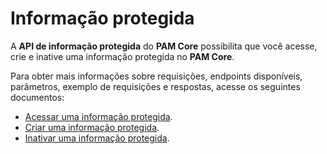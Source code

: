 # Informação protegida

A **API de informação protegida** do **PAM Core** possibilita que você acesse, crie e inative uma informação protegida no **PAM Core**.

Para obter mais informações sobre requisições, endpoints disponíveis, parâmetros, exemplo de requisições e respostas, acesse os seguintes documentos:

* [Acessar uma informação protegida](/v4/docs/pt/a2a-pam-core-access-protected-information).
* [Criar uma informação protegida](/v4/docs/pt/a2a-pam-core-create-protected-information).
* [Inativar uma informação protegida](/v4/docs/pt/a2a-pam-core-disable-protected-information).
